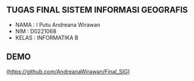 ## TUGAS FINAL SISTEM INFORMASI GEOGRAFIS
- NAMA  : I Putu Andreana Wirawan
- NIM   : D0221068
- KELAS : INFORMATIKA B
## DEMO
[(https://github.com/AndreanaWirawan/Final_SIG)](https://github.com/AndreanaWirawan/Final_SIG)
